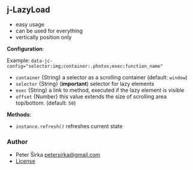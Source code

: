 ## j-LazyLoad

- easy usage
- can be used for everything
- vertically position only

__Configuration__:

Example: `data-jc-config="selector:img;container:.photos;exec:function_name"`

- `container` {String} a selector as a scrolling container (default: `window`)
- `selector` {String} (__important__) selector for lazy elements
- `exec` {String} a link to method, executed if the lazy element is visible
- `offset` {Number} this value extends the size of scrolling area top/bottom. (default: `50`)

__Methods__:
- `instance.refresh()` refreshes current state

### Author

- Peter Širka <petersirka@gmail.com>
- [License](https://www.totaljs.com/licenses/)